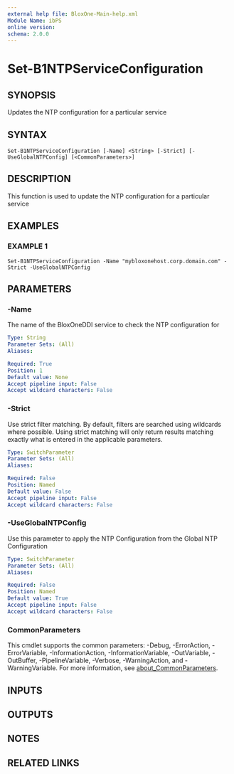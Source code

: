 ```yaml
---
external help file: BloxOne-Main-help.xml
Module Name: ibPS
online version:
schema: 2.0.0
---
```


# Set-B1NTPServiceConfiguration

## SYNOPSIS
Updates the NTP configuration for a particular service

## SYNTAX

```
Set-B1NTPServiceConfiguration [-Name] <String> [-Strict] [-UseGlobalNTPConfig] [<CommonParameters>]
```

## DESCRIPTION
This function is used to update the NTP configuration for a particular service

## EXAMPLES

### EXAMPLE 1
```
Set-B1NTPServiceConfiguration -Name "mybloxonehost.corp.domain.com" -Strict -UseGlobalNTPConfig
```

## PARAMETERS

### -Name
The name of the BloxOneDDI service to check the NTP configuration for

```yaml
Type: String
Parameter Sets: (All)
Aliases:

Required: True
Position: 1
Default value: None
Accept pipeline input: False
Accept wildcard characters: False
```

### -Strict
Use strict filter matching.
By default, filters are searched using wildcards where possible.
Using strict matching will only return results matching exactly what is entered in the applicable parameters.

```yaml
Type: SwitchParameter
Parameter Sets: (All)
Aliases:

Required: False
Position: Named
Default value: False
Accept pipeline input: False
Accept wildcard characters: False
```

### -UseGlobalNTPConfig
Use this parameter to apply the NTP Configuration from the Global NTP Configuration

```yaml
Type: SwitchParameter
Parameter Sets: (All)
Aliases:

Required: False
Position: Named
Default value: True
Accept pipeline input: False
Accept wildcard characters: False
```

### CommonParameters
This cmdlet supports the common parameters: -Debug, -ErrorAction, -ErrorVariable, -InformationAction, -InformationVariable, -OutVariable, -OutBuffer, -PipelineVariable, -Verbose, -WarningAction, and -WarningVariable. For more information, see [about_CommonParameters](http://go.microsoft.com/fwlink/?LinkID=113216).

## INPUTS

## OUTPUTS

## NOTES

## RELATED LINKS
